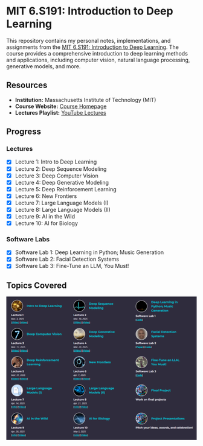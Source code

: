 
# MIT 6.S191: Introduction to Deep Learning

This repository contains my personal notes, implementations, and assignments from the [MIT 6.S191: Introduction to Deep Learning](https://introtodeeplearning.com/). The course provides a comprehensive introduction to deep learning methods and applications, including computer vision, natural language processing, generative models, and more.

## Resources

- **Institution:** Massachusetts Institute of Technology (MIT)
- **Course Website:** [Course Homepage](https://introtodeeplearning.com/) 
- **Lectures Playlist:** [YouTube Lectures](https://www.youtube.com/playlist?list=PLtBw6njQRU-rwp5__7C0oIVt26ZgjG9NI) 

## Progress
### Lectures
- [x] Lecture 1: Intro to Deep Learning
- [x] Lecture 2: Deep Sequence Modeling 
- [x] Lecture 3: Deep Computer Vision 
- [x] Lecture 4: Deep Generative Modeling 
- [x] Lecture 5: Deep Reinforcement Learning 
- [x] Lecture 6: New Frontiers 
- [x] Lecture 7: Large Language Models (I) 
- [x] Lecture 8: Large Language Models (II) 
- [x] Lecture 9: AI in the Wild 
- [x] Lecture 10: AI for Biology 
### Software Labs
- [x] Software Lab 1: Deep Learning in Python; Music Generation  
- [x] Software Lab 2: Facial Detection Systems  
- [x] Software Lab 3: Fine-Tune an LLM, You Must!  

## Topics Covered

![alt text](imgs/image.png)

